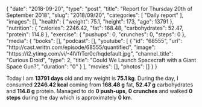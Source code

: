 {
    "date": "2018-09-20",
    "type": "post",
    "title": "Report for Thursday 20th of September 2018",
    "slug": "2018\/09\/20",
    "categories": [
        "Daily report"
    ],
    "images": [],
    "health": {
        "weight": 75.1,
        "height": 173,
        "age": 13791
    },
    "nutrition": {
        "calories": 2246.42,
        "fat": 168.48,
        "carbohydrates": 52.47,
        "protein": 114.8
    },
    "exercise": {
        "pushups": 0,
        "crunches": 0,
        "steps": 0
    },
    "media": {
        "books": [],
        "podcast": [],
        "youtube": [
            {
                "id": "68555",
                "url": "http:\/\/cast.writtn.com\/episode\/68555\/quantified",
                "image": "https:\/\/i2.ytimg.com\/vi\/-4lVfrTcr0c\/hqdefault.jpg",
                "channel_title": "Curious Droid",
                "type": 2,
                "title": "Could We Launch Spacecraft with a Giant Space Gun?",
                "duration": "0"
            }
        ],
        "movies": [],
        "photos": []
    }
}

Today I am <strong>13791 days</strong> old and my weight is <strong>75.1 kg</strong>. During the day, I consumed <strong>2246.42 kcal</strong> coming from <strong>168.48 g</strong> fat, <strong>52.47 g</strong> carbohydrates and <strong>114.8 g</strong> protein. Managed to do <strong>0 push-ups</strong>, <strong>0 crunches</strong> and walked <strong>0 steps</strong> during the day which is approximately <strong>0 km</strong>.